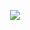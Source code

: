 <p align="center">
  <img alig src="https://github-profile-trophy.vercel.app/?username=skantay&column=4" />
</p>
